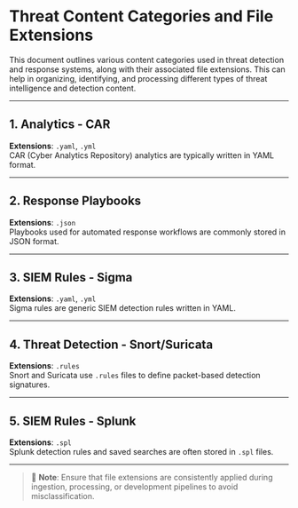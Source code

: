 # Threat Content Categories and File Extensions

This document outlines various content categories used in threat detection and response systems, along with their associated file extensions. This can help in organizing, identifying, and processing different types of threat intelligence and detection content.

---

## 1. Analytics - CAR
**Extensions**: `.yaml`, `.yml`  
CAR (Cyber Analytics Repository) analytics are typically written in YAML format.

---

## 2. Response Playbooks
**Extensions**: `.json`  
Playbooks used for automated response workflows are commonly stored in JSON format.

---

## 3. SIEM Rules - Sigma
**Extensions**: `.yaml`, `.yml`  
Sigma rules are generic SIEM detection rules written in YAML.

---

## 4. Threat Detection - Snort/Suricata
**Extensions**: `.rules`  
Snort and Suricata use `.rules` files to define packet-based detection signatures.

---

## 5. SIEM Rules - Splunk
**Extensions**: `.spl`  
Splunk detection rules and saved searches are often stored in `.spl` files.

---

> 📌 **Note**: Ensure that file extensions are consistently applied during ingestion, processing, or development pipelines to avoid misclassification.